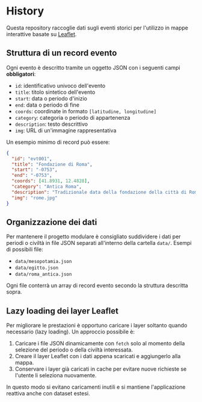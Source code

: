 # History

Questa repository raccoglie dati sugli eventi storici per l'utilizzo in mappe interattive basate su [Leaflet](https://leafletjs.com/).

## Struttura di un record evento
Ogni evento è descritto tramite un oggetto JSON con i seguenti campi **obbligatori**:

- `id`: identificativo univoco dell'evento
- `title`: titolo sintetico dell'evento
- `start`: data o periodo d'inizio
- `end`: data o periodo di fine
- `coords`: coordinate in formato `[latitudine, longitudine]`
- `category`: categoria o periodo di appartenenza
- `description`: testo descrittivo
- `img`: URL di un'immagine rappresentativa

Un esempio minimo di record può essere:

```json
{
  "id": "evt001",
  "title": "Fondazione di Roma",
  "start": "-0753",
  "end": "-0753",
  "coords": [41.8931, 12.4828],
  "category": "Antica Roma",
  "description": "Tradizionale data della fondazione della città di Roma.",
  "img": "rome.jpg"
}
```

## Organizzazione dei dati
Per mantenere il progetto modulare è consigliato suddividere i dati per periodi o civiltà in file JSON separati all'interno della cartella `data/`. Esempi di possibili file:

- `data/mesopotamia.json`
- `data/egitto.json`
- `data/roma_antica.json`

Ogni file conterrà un array di record evento secondo la struttura descritta sopra.

## Lazy loading dei layer Leaflet
Per migliorare le prestazioni è opportuno caricare i layer soltanto quando necessario (lazy loading). Un approccio possibile è:

1. Caricare i file JSON dinamicamente con `fetch` solo al momento della selezione del periodo o della civiltà interessata.
2. Creare il layer Leaflet con i dati appena scaricati e aggiungerlo alla mappa.
3. Conservare i layer già caricati in cache per evitare nuove richieste se l'utente li seleziona nuovamente.

In questo modo si evitano caricamenti inutili e si mantiene l'applicazione reattiva anche con dataset estesi.
